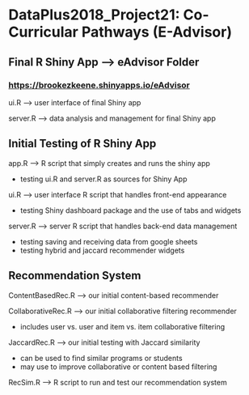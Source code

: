 # DataPlus2018_Project21: Co-Curricular Pathways (E-Advisor)

## Final R Shiny App --> eAdvisor Folder
### https://brookezkeene.shinyapps.io/eAdvisor
ui.R --> user interface of final Shiny app

server.R --> data analysis and management for final Shiny app

## Initial Testing of R Shiny App
app.R --> R script that simply creates and runs the shiny app
  - testing ui.R and server.R as sources for Shiny App

ui.R --> user interface R script that handles front-end appearance
  - testing Shiny dashboard package and the use of tabs and widgets

server.R --> server R script that handles back-end data management
  - testing saving and receiving data from google sheets
  - testing hybrid and jaccard recommender widgets

## Recommendation System
ContentBasedRec.R --> our initial content-based recommender

CollaborativeRec.R --> our initial collaborative filtering recommender
  - includes user vs. user and item vs. item collaborative filtering

JaccardRec.R --> our initial testing with Jaccard similarity
  - can be used to find similar programs or students
  - may use to improve collaborative or content based filtering

RecSim.R --> R script to run and test our recommendation system
